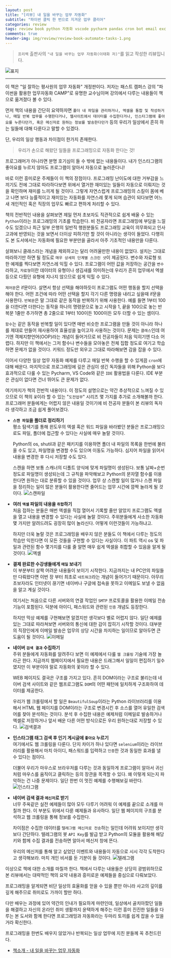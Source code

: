 ```yaml
---  
layout: post  
title: "[리뷰] 내 일을 바꾸는 업무 자동화"  
subtitle: "파이썬 클릭 한 번으로 지겨운 업무 클리어"  
categories: review  
tags: review book python 자동화 vscode pycharm pandas cron bot email excel spread sheet crawling
comments: true  
header-img: img/review/review-book-automate-tasks-1.png
---  
```

  
> `프리렉` 출판사의 `"내 일을 바꾸는 업무 자동화(이태화 저)"`를 읽고 작성한 리뷰입니다.  

![표지](https://theorydb.github.io/assets/img/review/review-book-automate-tasks-1.png)  

---
이 책은 "일 잘하는 평사원의 업무 자동화" 개정판이다. 저자는 패스트 캠퍼스 강의 "파이썬을 활용한 업무자동화 CAMP"로 유명한 교수님이며 강의에서 다루는 내용들이 책으로 옮겨졌다 볼 수 있다. 

먼저 책의 내용을 간단히 요약하자면 `폴더 내 파일을 관리하거나, 엑셀을 통합 및 작성하거나, 매일 반복 업무를 수행한다거나, 웹사이트에서 데이터를 수집한다거나, 인스타그램에 좋아요를 누른다던가, 혹은 메신저로 원하는 정보를 발송한다던가` 등의 우리가 일상에서 흔히 하는 일들에 대해 다룬다고 말할 수 있겠다.

단, 우리의 일상 행동과 차이점이 한가지 존재한다. 
> 우리가 손으로 해왔던 일들을 프로그래밍으로 자동화 한다는 것!

프로그래머가 아니라면 분명 호기심이 들 수 밖에 없는 내용들이다. 내가 인스타그램의 좋아요를 누르지 않아도 프로그램이 알아서 자동으로 눌러준다니! 

바로 이런 흥미로운 주제들이 이 책의 장점이다. 프로그래밍 난이도에 대한 거부감을 느끼기도 전에 그대로 따라하다보면 위에서 열거한 재미있는 일들이 자동으로 이뤄지는 것을 확인하며 재미를 느끼게 될 것이다. 그렇게 자연스럽게 프로그래밍의 스킬이 몸에 베고 나면 보다 능률적이고 재미있는 자동화를 자연스레 쫓게 되며 습관이 되다보면 어느새 개인적인 혹은 직장의 업무도 빠르고 편하게 처리할 수 있다.

책의 전반적인 내용을 살펴보면 제일 먼저 초보자도 직관적으로 쉽게 배울 수 있는 `Python`이라는 프로그래밍의 기초를 학습한다. 비 전공자라면 프로그래밍에 부담을 느낄 수도 있겠으나 최근 일부 은행의 일반직 행원분들도 프로그래밍 교육이 의무화되고 인사 고과에 반영되는 것을 보면서 더이상 피하기만 할 것이 아니라는 생각이 들었다. 다행히도 본 도서에서는 자동화에 필요한 부분만을 골라서 아주 기초적인 내용만을 다룬다. 

살펴보니 클래스라는 개념을 제외하고는 달리 어려울만한 내용이 없었다. 설치는 그대로 따라하기만 하면 될 정도로 `매우 상세히 단계별 스크린 샷`이 제공된다. 변수와 자료형 또한 예제를 찍다보면 자연스레 익힐 수 있다. 프로그램이 어떤 값을 저장하는 공간을 `변수`라하고, `자료형`이란 데이터의 유형이나 생김새를 의미하는데 우리가 흔히 업무에서 엑셀 등으로 다뤘던 유형에 지나지 않으므로 쉽게 익힐 수 있다. 

`제어문`은 if문이다. 살면서 항상 선택을 해야하듯이 프로그램도 어떤 행동을 할지 선택을 해야 한다. 어떤 조건에 따라 어떤 선택을 할지 각기 다른 명령을 내리고 싶을때 if문을 사용한다. `반복문`은 말 그대로 같은 동작을 반복하기 위해 사용한다. 예를 들면 1부터 100을 더한다면 더한다는 동작을 하나의 명령문으로 놓고 시작을 1, 끝을 100으로 놓는 반복문 1줄만 추가하면 총 2줄으로 1부터 100이든 1000이든 모두 더할 수 있는 셈이다.

`함수`는 같은 동작을 반복할 일이 있다면 매번 비슷한 프로그램을 만들 것이 아니라 하나를 제대로 만들어 재사용하여 효율성을 높이고자 사용하는 것이다. 문제는 `클래스`인데 여기엔 객체지향언어(OOP)라는 개념이 들어가므로 비 전공자들이 처음 익히기엔 다소 어렵다. 하지만 이 책에서는 그저 함수나 변수들을 모아놓은 전체 집합 정도로 여기고 학습하면 문제가 없을 것이다. 키워드 정도만 외우고 그대로 따라해보면 감을 잡을 수 있다.

이어서 다양한 일상 업무 자동화 예제를 다루고 매일 반복 수행을 할 수 있게끔 `cron`에 대해 배운다. 마지막으로 프로그래밍에 깊은 관심이 생긴 독자들을 위해 Python을 보다 효과적으로 다룰 수 있는 Pycharm, VS Code와 같은 `IDE` 활용법을 다룬다. IDE 부분은 관심이 없다면 건너 뛰어도 큰 문제가 없다.

여기까지가 책의 전반적 내용이다. 이 정도의 설명으로는 약간 추상적으로 느껴질 수 있으므로 이 책의 `꽃`이라 할 수 있는 "`도전업무`" 시리즈 몇 가지를 추가로 소개해볼까 한다. 프로그래머 분들에게는 어렵지 않은 내용일 것이기에 비 전공자 분들이 본 리뷰의 독자라 생각하고 조금 쉽게 풀어보겠다.

* __`스캔 파일`을 폴더로 정리하기__  
  평소 탐색기를 통해 윈도우의 엑셀 혹은 워드 파일을 바라봤던 분들은 프로그래밍으로도 파일, 폴더에 접근할 수 있다는 사실에 매우 놀랄 것이다. 
  
  Python의 os, shutil과 같은 패키지를 이용하면 폴더 내 파일의 목록을 한번에 불러올 수도 있고, 파일명을 변경할 수도 있으며 이동도 가능하다. 심지어 파일을 읽어서 내용을 변경한 후 다시 저장할 수도 있다. 
  
  스캔을 하면 보통 스캐너의 디폴트 양식에 맞게 파일명이 생성된다. 보통 날짜+순번 정도로 파일명이 생성되는데 그 규칙을 파악해보고 Python의 문자열 함수를 이용한다면 원하는 대로 분류할 수 있을 것이다. 업무 상 스캔할 일이 많거나 스캔 파일을 정리하는 일이 많은 분들이 활용한다면 줄어드는 업무 시간에 깜짝 놀라게 될 것이다.
  ![스캔파일](https://theorydb.github.io/assets/img/review/review-book-automate-tasks-2.png)  

* __여러 `엑셀` 파일의 내용을 `취합`하기__  
  처음 접하는 분들은 매번 엑셀을 직접 열어서 기록할 줄만 알았지 프로그램도 엑셀을 열고 내용을 변경할 수 있다는 사실에 놀랄 것이다. 주위분들에게 사소한 자동화 몇 가지만 알려드려도 굉장히 많이 놀라신다. 어떻게 이런것들이 가능하냐고. 
  
  하지만 더욱 놀랄 것은 프로그래밍을 배우지 않은 분들도 이 책에서 다루는 정도의 학습만 익힌다면 이 모든 것들을 구현할 수 있다는 사실이다. 이 파트 역시 os 및 파일과 관련된 함수 몇가지를 다룰 줄 알면 매우 쉽게 엑셀을 취합할 수 있음을 알게 될 것이다.
  ![엑셀](https://theorydb.github.io/assets/img/review/review-book-automate-tasks-3.png)  

* __결제 완료한 수강생들에게 `메일` 보내기__  
  이 부분부터 살짝 어려운 내용들이 보이기 시작한다. 지금까지는 내 PC안의 파일들만 다뤄왔다면 이번 장 부터 최초로 `네트워크`라는 개념이 들어가기 때문이다. 아무리 초보자라도 인터넷이 끊기면 네이버나 구글에 접속을 못하고 이메일도 보낼 수 없음을 알고 계실 것이다. 
  
  여기서는 처음으로 다른 서버와의 연결 작업인 `SMTP` 프로토콜을 활용한 이메일 전송 기능이 포함된다. 덕분에 아이디, 패스워드와 관련된 `인증` 개념도 등장한다. 
  
  하지만 막상 예제를 구현해보면 알겠지만 생각보다 별로 어렵지 않다. 일단 예제를 있는 그대로 따라쳐보면 서버와의 통신에 대한 감이 잡히기 시작할 것이다. 대부분의 직장인에게 이메일 발송은 업무의 상당 시간을 차지하는 일이므로 알아두면 큰 도움이 될 것이다.
  ![이메일](https://theorydb.github.io/assets/img/review/review-book-automate-tasks-4.png)  

* __네이버 `검색 결과` 수집하기__  
  주위 분들에게 자동화를 알려주다 보면 이 예제에서 다룰 `웹 크롤링` 기술에 가장 놀라곤 한다. 지금까지 웹페이지에서 필요한 내용은 드래그해서 일일이 편집하기 일수였지만 이 부분이야 말로 자동화의 꽃이라 할 수 있다. 
  
  WEB 페이지도 결국은 구조를 가지고 있다. 흔히 DOM이라는 구조로 불리는데 네이버 검색 사이트와 같은 웹프로그램도 `DOM`의 어떤 패턴에 일치하게 구조화하여 데이터를 제공한다. 
  
  우리가 웹 크롤링에서 할 일은 `BeautifulSoup`이라는 Python 라이브러리를 이용해서 HTML 웹 페이지를 DOM이라는 구조로 변경시킨 후 소스를 열어 유일한 검색어를 찾아 분석하는 것이다. 분석 후 수집한 내용은 예제처럼 이메일로 발송하거나 엑셀로 저장하거나 앞서 배운 다른 어떤 방식으로든 우리 원하는대로 저장할 수 있다.
  ![검색결과](https://theorydb.github.io/assets/img/review/review-book-automate-tasks-5.png)  

* __인스타그램 태그 검색 후 인기 게시글에 `좋아요` 누르기__  
  여기에서도 웹 크롤링을 다룬다. 단지 차이가 하나 있다면 `selenium`이라는 라이브러리를 활용해서 마치 아이디, 패스워드를 입력하고 `인증`한 것과 동일한 효과를 낼 수 있다는 점이다. 
  
  더불어 우리가 마우스로 브라우저를 다루는 것과 동일하게 프로그램이 알아서 귀신처럼 마우스를 움직이고 클릭하는 등의 장관을 목격할 수 있다. 왜 이렇게 되는지 파악하는 건 나중 문제이다. 일단 한번 이 멋진 예제를 수행해보길 바란다.
  ![인스타그램](https://theorydb.github.io/assets/img/review/review-book-automate-tasks-6.png)  

* __네이버 검색 결과 `메신저`로 받기__  
  너무 주옥같은 실전 예제들이 많아 모두 다루기 어려워 이 예제를 끝으로 소개를 마칠까 한다. 이 부분도 위에서 다룬 예제들과 유사하다. 일단 웹 페이지의 구조를 분석하고 웹 크롤링을 통해 정보를 수집한다. 
  
  차이점은 수집한 데이터를 `텔레그램 메신저로 전송`하는 일인데 어려워 보이지만 생각보다 간단하다. 텔레그램의 봇 `API Key`를 발급 받고 Python의 모듈을 활용해 해당키와 함께 수집 결과를 전송하면 알아서 메신저 창에 뜬다. 
  
  우리의 메신저를 통해 알고 싶었던 이벤트와 내용들이 자동으로 시시 각각 도착한다고 생각해보라. 마치 개인 비서를 둔 기분이 들 것이다.
  ![텔레그램](https://theorydb.github.io/assets/img/review/review-book-automate-tasks-7.png)  


이상으로 책에 대한 소개를 마칠까 한다. 책에서 다루는 내용들은 상당히 광범위하므로 본 리뷰에서는 대략적인 책의 요약 내용과 흥미로운 예제들을 중심으로 다뤄보았다. 

프로그래밍을 알게되면 비단 일상의 효율화를 얻을 수 있을 뿐만 아니라 사고의 깊이를 깊게 해주므로 취미로도 가까이 할만 하다. 

다만 배우는 과정에 있어 약간의 인내가 필요하게 마련인데, 일상에서 골치아팠던 일들을 해결하고 자신의 온라인 취미 생활까지 윤택하게 해주는 이런 흥미 진진한 일들을 다루는 본 도서와 함께 한다면 프로그래밍과 자동화라는 두마리 토끼를 쉽게 잡을 수 있을거라 확신한다. 

프로그래밍을 한번도 배우지 않았거나 반복되는 일상 업무에 지친 분들께 꼭 추천드린다.

* [책소개 - 내 일을 바꾸는 업무 자동화](http://www.yes24.com/Product/Goods/90451960?scode=032&OzSrank=1)


